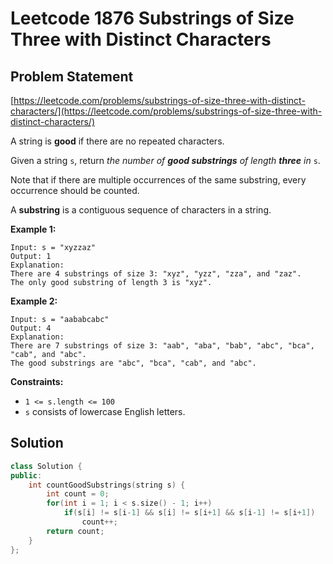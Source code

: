 # Leetcode 1876 Substrings of Size Three with Distinct Characters

## Problem Statement

[https://leetcode.com/problems/substrings-of-size-three-with-distinct-characters/](https://leetcode.com/problems/substrings-of-size-three-with-distinct-characters/)

A string is **good** if there are no repeated characters.

Given a string `s`​​​​​, return _the number of **good substrings** of length **three** in_ `s`​​​​​​.

Note that if there are multiple occurrences of the same substring, every occurrence should be counted.

A **substring** is a contiguous sequence of characters in a string.

**Example 1:**

```text
Input: s = "xyzzaz"
Output: 1
Explanation: 
There are 4 substrings of size 3: "xyz", "yzz", "zza", and "zaz". 
The only good substring of length 3 is "xyz".
```

**Example 2:**

```text
Input: s = "aababcabc"
Output: 4
Explanation: 
There are 7 substrings of size 3: "aab", "aba", "bab", "abc", "bca", "cab", and "abc".
The good substrings are "abc", "bca", "cab", and "abc".
```

**Constraints:**

* `1 <= s.length <= 100`
* `s`​​​​​​ consists of lowercase English letters.

## Solution

```cpp
class Solution {
public:
    int countGoodSubstrings(string s) {
        int count = 0;
        for(int i = 1; i < s.size() - 1; i++)
            if(s[i] != s[i-1] && s[i] != s[i+1] && s[i-1] != s[i+1])
                count++;
        return count;
    }
};
```

